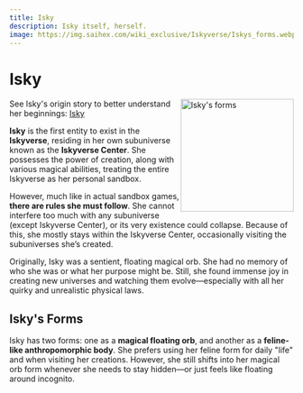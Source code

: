 ```yaml
---
title: Isky
description: Isky itself, herself.
image: https://img.saihex.com/wiki_exclusive/Iskyverse/Iskys_forms.webp
---
```

# Isky
<img alt="Isky's forms" align="right" width="200" src="https://img.saihex.com/wiki_exclusive/Iskyverse/Iskys_forms.webp">

See Isky's origin story to better understand her beginnings: [Isky](../universe_wide_stories/isky)

**Isky** is the first entity to exist in the **Iskyverse**, residing in her own subuniverse known as the **Iskyverse Center**. She possesses the power of creation, along with various magical abilities, treating the entire Iskyverse as her personal sandbox.

However, much like in actual sandbox games, **there are rules she must follow**. She cannot interfere too much with any subuniverse (except Iskyverse Center), or its very existence could collapse. Because of this, she mostly stays within the Iskyverse Center, occasionally visiting the subuniverses she’s created.

Originally, Isky was a sentient, floating magical orb. She had no memory of who she was or what her purpose might be. Still, she found immense joy in creating new universes and watching them evolve—especially with all her quirky and unrealistic physical laws.

## Isky's Forms

Isky has two forms: one as a **magical floating orb**, and another as a **feline-like anthropomorphic body**. She prefers using her feline form for daily "life" and when visiting her creations. However, she still shifts into her magical orb form whenever she needs to stay hidden—or just feels like floating around incognito.
